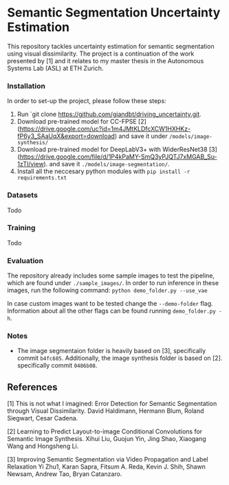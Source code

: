 # Semantic Segmentation Uncertainty Estimation
This repository tackles uncertainty estimation for semantic segmentation using visual dissimilarity. The project is a 
continuation of the work presented by [1] and it relates to my master thesis in the Autonomous Systems Lab (ASL) 
at ETH Zurich. 

### Installation

In order to set-up the project, please follow these steps:
1) Run  `git clone https://github.com/giandbt/driving_uncertainty.git. 
2) Download pre-trained model for CC-FPSE [2] 
(https://drive.google.com/uc?id=1m4JMtKLDfcXCW1HXHKz-fP6y3_SAaUqX&export=download) and save it under `/models/image-synthesis/`
3) Download pre-trained model for DeepLabV3+ with WiderResNet38 [3] (https://drive.google.com/file/d/1P4kPaMY-SmQ3yPJQTJ7xMGAB_Su-1zTl/view). 
and save it `./models/image-segmentation/`. 
3) Install all the neccesary python modules with `pip install -r requirements.txt`

### Datasets 
Todo 

### Training 
Todo

### Evaluation
The repository already includes some sample images to test the pipeline, which are found under `./sample_images/`. 
In order to run inference in these images, run the following command: `python demo_folder.py --use_vae`

In case custom images want to be tested change the `--demo-folder` flag. Information about all the other flags can be 
found running `demo_folder.py -h`.

### Notes 

- The image segmentaion folder is heavily based on [3], specifically commit `b4fc685`. Additionally, 
the image synthesis folder is based on [2]. specifically commit `0486b08`.


## References
[1] This is not what I imagined: Error Detection for Semantic Segmentation
through Visual Dissimilarity. David Haldimann, Hermann Blum, Roland Siegwart, Cesar Cadena.

[2] Learning to Predict Layout-to-image Conditional Convolutions for Semantic Image Synthesis.
Xihui Liu, Guojun Yin, Jing Shao, Xiaogang Wang and Hongsheng Li.

[3] Improving Semantic Segmentation via Video Propagation and Label Relaxation
Yi Zhu1, Karan Sapra, Fitsum A. Reda, Kevin J. Shih, Shawn Newsam, Andrew Tao, Bryan Catanzaro.
